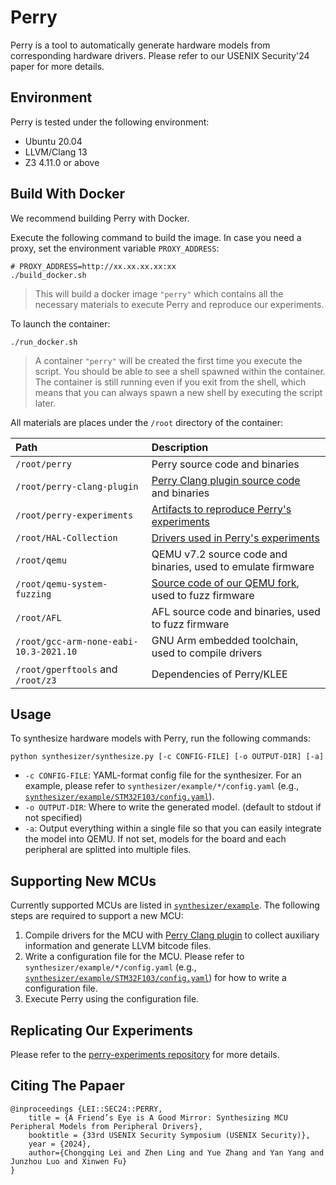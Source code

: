 # Perry

Perry is a tool to automatically generate hardware models from corresponding hardware drivers. Please refer to our USENIX Security'24 paper for more details.

## Environment
Perry is tested under the following environment:
* Ubuntu 20.04
* LLVM/Clang 13
* Z3 4.11.0 or above

## Build With Docker
We recommend building Perry with Docker.

Execute the following command to build the image. In case you need a proxy, set the environment variable `PROXY_ADDRESS`:
```shell
# PROXY_ADDRESS=http://xx.xx.xx.xx:xx
./build_docker.sh
```
> This will build a docker image `"perry"` which contains all the necessary materials to execute Perry and reproduce our experiments.

To launch the container:
```shell
./run_docker.sh
```
> A container `"perry"` will be created the first time you execute the script. You should be able to see a shell spawned within the container. The container is still running even if you exit from the shell, which means that you can always spawn a new shell by executing the script later.

All materials are places under the `/root` directory of the container:

| Path | Description |
| :--- | :--- |
| `/root/perry` | Perry source code and binaries |
| `/root/perry-clang-plugin` | [Perry Clang plugin source code]((https://github.com/VoodooChild99/perry-clang-plugin)) and binaries |
| `/root/perry-experiments` | [Artifacts to reproduce Perry's experiments]((https://github.com/VoodooChild99/perry-experiments)) |
| `/root/HAL-Collection` | [Drivers used in Perry's experiments]((https://github.com/VoodooChild99/perry-drivers)) |
| `/root/qemu` | QEMU v7.2 source code and binaries, used to emulate firmware |
| `/root/qemu-system-fuzzing` | [Source code of our QEMU fork]((https://github.com/VoodooChild99/qemu-system-fuzzing)), used to fuzz firmware |
| `/root/AFL` | AFL source code and binaries, used to fuzz firmware |
| `/root/gcc-arm-none-eabi-10.3-2021.10` | GNU Arm embedded toolchain, used to compile drivers |
| `/root/gperftools` and `/root/z3` | Dependencies of Perry/KLEE |

## Usage
To synthesize hardware models with Perry, run the following commands:
```shell
python synthesizer/synthesize.py [-c CONFIG-FILE] [-o OUTPUT-DIR] [-a]
```
* `-c CONFIG-FILE`: YAML-format config file for the synthesizer. For an example, please refer to `synthesizer/example/*/config.yaml` (e.g., [`synthesizer/example/STM32F103/config.yaml`](./synthesizer/example/STM32F103/config.yaml)).
* `-o OUTPUT-DIR`: Where to write the generated model. (default to stdout if not specified)
* `-a`: Output everything within a single file so that you can easily integrate the model into QEMU. If not set, models for the board and each peripheral are splitted into multiple files.

## Supporting New MCUs
Currently supported MCUs are listed in [`synthesizer/example`](./synthesizer/example). The following steps are required to support a new MCU:
1. Compile drivers for the MCU with [Perry Clang plugin](https://github.com/VoodooChild99/perry-clang-plugin) to collect auxiliary information and generate LLVM bitcode files.
2. Write a configuration file for the MCU. Please refer to `synthesizer/example/*/config.yaml` (e.g., [`synthesizer/example/STM32F103/config.yaml`](./synthesizer/example/STM32F103/config.yaml)) for how to write a configuration file.
3. Execute Perry using the configuration file.

## Replicating Our Experiments
Please refer to the [perry-experiments repository](https://github.com/VoodooChild99/perry-experiments) for more details.

## Citing The Papaer
```
@inproceedings {LEI::SEC24::PERRY,
    title = {A Friend’s Eye is A Good Mirror: Synthesizing MCU Peripheral Models from Peripheral Drivers},
    booktitle = {33rd USENIX Security Symposium (USENIX Security)},
    year = {2024},
    author={Chongqing Lei and Zhen Ling and Yue Zhang and Yan Yang and Junzhou Luo and Xinwen Fu}
}
```